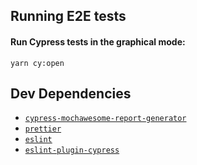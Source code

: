 ## Running E2E tests

#### Run Cypress tests in the graphical mode:

```
yarn cy:open
```
 

## Dev Dependencies

- [`cypress-mochawesome-report-generator`](https://github.com/QACodeDev/cypress-mochawesome-report) 
- [`prettier`](https://prettier.io) 
- [`eslint`](https://eslint.org) 
- [`eslint-plugin-cypress`](https://www.npmjs.com/package/eslint-plugin-cypress)
